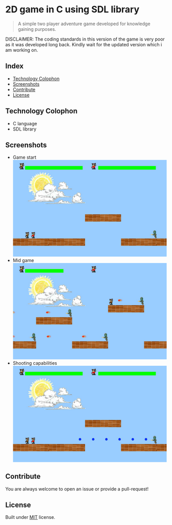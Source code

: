 # 2D game in C using SDL library

> A simple two player adventure game developed for knowledge gaining purposes.

DISCLAIMER: The coding standards in this version of the game is very poor as it was developed long back. Kindly wait for the updated version which i am working on.

## Index
  * [Technology Colophon](#colophon)
  * [Screenshots](#screenshots)
  * [Contribute](#contribute)
  * [License](#license)

## Technology Colophon <a name="colophon"></a>
  * C language
  * SDL library

## Screenshots <a name="screenshots"></a>
  * Game start
    ![](readmePictures/start.jpg)
  * Mid game
    ![](readmePictures/mid.jpg)
  * Shooting capabilities
    ![](readmePictures/shootingCapability.jpg)


## Contribute <a name="contribute"></a>
  You are always welcome to open an issue or provide a pull-request!

## License <a name="license"></a>
  Built under [MIT](http://www.opensource.org/licenses/mit-license.php) license.
